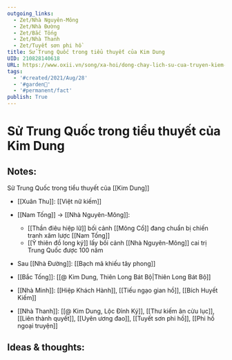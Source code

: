 ```yaml
---
outgoing_links:
  - Zet/Nhà Nguyên-Mông
  - Zet/Nhà Đường
  - Zet/Bắc Tống
  - Zet/Nhà Thanh
  - Zet/Tuyết sơn phi hồ
title: Sử Trung Quốc trong tiểu thuyết của Kim Dung
UID: 210828140618
URL: https://www.oxii.vn/song/xa-hoi/dong-chay-lich-su-cua-truyen-kiem-hiep-kim-dung-anh-em-nen-biet-11195.html
tags:
  - '#created/2021/Aug/28'
  - '#garden🏡'
  - '#permanent/fact'
publish: True
---
```

# Sử Trung Quốc trong tiểu thuyết của Kim Dung

## Notes:

Sử Trung Quốc trong tiểu thuyết của [[Kim Dung]]

- [[Xuân Thu]]: [[Việt nữ kiếm]]

- [[Nam Tống]] -> [[Nhà Nguyên-Mông]]:
	- [[Thần điêu hiệp lữ]] bối cảnh [[Mông Cổ]] đang chuẩn bị chiến tranh xâm lược [[Nam Tống]]
	- [[Ỷ thiên đồ long ký]] lấy bối cảnh [[Nhà Nguyên-Mông]] cai trị Trung Quốc được 100 năm

- Sau [[Nhà Đường]]: [[Bạch mã khiếu tây phong]]

- [[Bắc Tống]]: [[@ Kim Dung, Thiên Long Bát Bộ|Thiên Long Bát Bộ]]

- [[Nhà Minh]]: [[Hiệp Khách Hành]], [[Tiếu ngạo gian hồ]], [[Bích Huyết Kiếm]]

- [[Nhà Thanh]]: [[@ Kim Dung, Lộc Đỉnh Ký]], [[Thư kiếm ân cừu lục]], [[Liên thành quyết]], [[Uyên ương đao]], [[Tuyết sơn phi hồ]], [[Phi hồ ngoại truyện]] 


## Ideas & thoughts:
